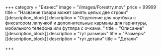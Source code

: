 +++
category = "Бизнес"
image = "/images/Forestry.mov"
price = 99999
title = "Название товара может занять целых две строки"
[[description_block]]
description = "Отделение для ноутбука с фиксатором липучкой и дополнительные карманы для гарнитуры, мобильного телефона или футляра с очками. "
title = "Описание"
[[description_block]]
description = "тут размеры"
title = "Размеры"
[[description_block]]
description = "тут детали"
title = "Детали"

+++

